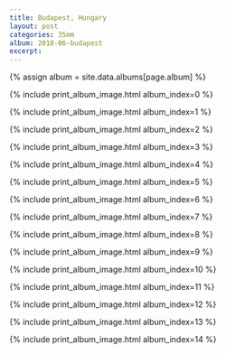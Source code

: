 ```yaml
---
title: Budapest, Hungary
layout: post
categories: 35mm
album: 2018-06-budapest
excerpt:
---
```

{% assign album = site.data.albums[page.album] %}

{% include print_album_image.html album_index=0 %}

{% include print_album_image.html album_index=1 %}

{% include print_album_image.html album_index=2 %}

{% include print_album_image.html album_index=3 %}

{% include print_album_image.html album_index=4 %}

{% include print_album_image.html album_index=5 %}

{% include print_album_image.html album_index=6 %}

{% include print_album_image.html album_index=7 %}

{% include print_album_image.html album_index=8 %}

{% include print_album_image.html album_index=9 %}

{% include print_album_image.html album_index=10 %}

{% include print_album_image.html album_index=11 %}

{% include print_album_image.html album_index=12 %}

{% include print_album_image.html album_index=13 %}

{% include print_album_image.html album_index=14 %}